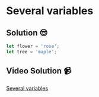 # Several variables

## Solution 😎

```javascript
let flower = 'rose';
let tree = 'maple';
```

## Video Solution 📹

[Several variables](https://edpuzzle.com/assignments/6386b073432d1d40e8cd118c/watch)
